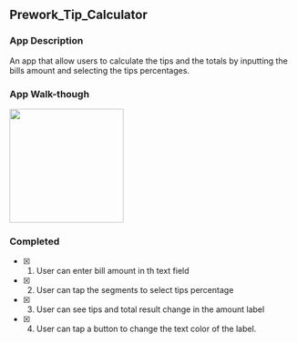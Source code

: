 ## Prework_Tip_Calculator

### App Description
An app that allow users to calculate the tips and the totals by inputting the bills amount and selecting the tips percentages.

### App Walk-though

<img src="http://g.recordit.co/rdkMI1FdRy.gif" width=200><br>


### Completed
- [x] 1. User can enter bill amount in th text field
- [x] 2. User can tap the segments to select tips percentage
- [x] 3. User can see tips and total result change in the amount label
- [x] 4. User can tap a button to change the text color of the label.



